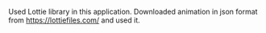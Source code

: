 Used Lottie library in this application. Downloaded animation in json format from https://lottiefiles.com/ and used it. 
